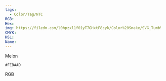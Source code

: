 ```yaml
---
tags:
  - Color/Tag/NTC
RGB:
Hex:
img: https://filedn.com/l0hpzxl1f01yT7GHxtF8cyk/Color%20Snake/SVG_Tumb%20Mass%20No%20Name/FEBAAD.svg
CMYK:
HSL:
Name:
---
```

Melon
```palette
#FEBAAD
```
RGB
